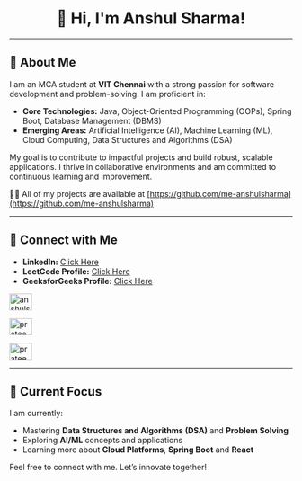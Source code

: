 <h1 align="center">👋 Hi, I'm Anshul Sharma!</h1>

---

## 🚀 About Me
I am an MCA student at **VIT Chennai** with a strong passion for software development and problem-solving. I am proficient in:
- **Core Technologies:** Java, Object-Oriented Programming (OOPs), Spring Boot, Database Management (DBMS)
- **Emerging Areas:** Artificial Intelligence (AI), Machine Learning (ML), Cloud Computing, Data Structures and Algorithms (DSA)
  
My goal is to contribute to impactful projects and build robust, scalable applications. I thrive in collaborative environments and am committed to continuous learning and improvement.

👨‍💻 All of my projects are available at [https://github.com/me-anshulsharma](https://github.com/me-anshulsharma)

---

## 🔗 Connect with Me

- **LinkedIn:** [Click Here]()  
- **LeetCode Profile:** [Click Here](https://leetcode.com/u/me-anshulsharma/)  
- **GeeksforGeeks Profile:** [Click Here](https://www.geeksforgeeks.org/user/me_anshulsharma/)

<p align="left">
<a href="https://www.linkedin.com/in/anshulsharma2001" target="blank"><img align="center" src="https://raw.githubusercontent.com/rahuldkjain/github-profile-readme-generator/master/src/images/icons/Social/linked-in-alt.svg" alt="anshulsharma2001" height="30" width="40"/></a>
  
<a href="https://leetcode.com/u/me-anshulsharma/" target="blank"><img align="center" src="https://raw.githubusercontent.com/rahuldkjain/github-profile-readme-generator/master/src/images/icons/Social/hackerrank.svg" alt="prateeksethia26" height="30" width="40" /></a>

<a href="https://www.leetcode.com/prateek_sethia" target="blank"><img align="center" src="https://raw.githubusercontent.com/rahuldkjain/github-profile-readme-generator/master/src/images/icons/Social/leet-code.svg" alt="prateek_sethia" height="30" width="40" /></a>
</p>  

---

## 🌱 Current Focus
I am currently:
- Mastering **Data Structures and Algorithms (DSA)** and **Problem Solving**
- Exploring **AI/ML** concepts and applications
- Learning more about **Cloud Platforms**, **Spring Boot** and **React**


Feel free to connect with me. Let’s innovate together!
